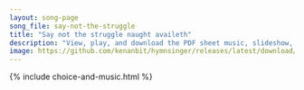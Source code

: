 ```yaml
---
layout: song-page
song_file: say-not-the-struggle
title: "Say not the struggle naught availeth"
description: "View, play, and download the PDF sheet music, slideshow, and audio. Lyrics: Say not the struggle naught availeth, the wounds and labour are in vain, the fearsome foe faints not, nor faileth, and all unchanging doth remain.    ... english secular 4part"
image: https://github.com/kenanbit/hymnsinger/releases/latest/download/say-not-the-struggle-trad.png
---
```


{% include choice-and-music.html %}